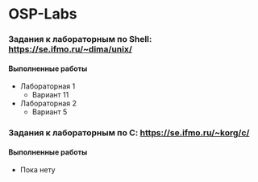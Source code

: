 # OSP-Labs
### Задания к лабораторным по Shell: https://se.ifmo.ru/~dima/unix/ 
#### Выполненные работы
+ Лабораторная 1 
  + Вариант 11
+ Лабораторная 2 
  + Вариант 5

### Задания к лабораторным по C: https://se.ifmo.ru/~korg/c/
#### Выполненные работы
+ Пока нету
